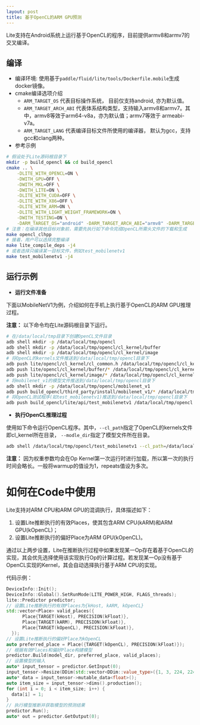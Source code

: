 ```yaml
---
layout: post
title: 基于OpenCL的ARM GPU预测
---
```


Lite支持在Android系统上运行基于OpenCL的程序，目前提供armv8和armv7的交叉编译。

## 编译

- 编译环境: 使用基于`paddle/fluid/lite/tools/Dockerfile.mobile`生成docker镜像。
- cmake编译选项介绍
    * `ARM_TARGET_OS` 代表目标操作系统， 目前仅支持android, 亦为默认值。
    * `ARM_TARGET_ARCH_ABI` 代表体系结构类型，支持输入armv8和armv7。其中，armv8等效于arm64-v8a，亦为默认值；armv7等效于 armeabi-v7a。
    * `ARM_TARGET_LANG` 代表编译目标文件所使用的编译器， 默认为gcc，支持 gcc和clang两种。
- 参考示例

```bash
# 假设处于Lite源码根目录下
mkdir -p build_opencl && cd build_opencl
cmake .. \
    -DLITE_WITH_OPENCL=ON \
    -DWITH_GPU=OFF \
    -DWITH_MKL=OFF \
    -DWITH_LITE=ON \
    -DLITE_WITH_CUDA=OFF \
    -DLITE_WITH_X86=OFF \
    -DLITE_WITH_ARM=ON \
    -DLITE_WITH_LIGHT_WEIGHT_FRAMEWORK=ON \
    -DWITH_TESTING=ON \
    -DARM_TARGET_OS="android" -DARM_TARGET_ARCH_ABI="armv8" -DARM_TARGET_LANG="gcc"
# 注意：在编译其他目标对象前，需要先执行如下命令完成OpenCL所需头文件的下载和生成
make opencl_clhpp
# 接着，用户可以选择完整编译
make lite_compile_deps -j4
# 或者选择只编译某一目标文件，例如test_mobilenetv1
make test_mobilenetv1 -j4
```


## 运行示例

- **运行文件准备**

下面以MobileNetV1为例，介绍如何在手机上执行基于OpenCL的ARM GPU推理过程。

**注意：** 以下命令均在Lite源码根目录下运行。

```bash
# 在/data/local/tmp目录下创建OpenCL文件目录
adb shell mkdir -p /data/local/tmp/opencl
adb shell mkdir -p /data/local/tmp/opencl/cl_kernel/buffer
adb shell mkdir -p /data/local/tmp/opencl/cl_kernel/image
# 将OpenCL的kernels文件推送到/data/local/tmp/opencl目录下
adb push lite/opencl/cl_kernel/cl_common.h /data/local/tmp/opencl/cl_kernel/
adb push lite/opencl/cl_kernel/buffer/* /data/local/tmp/opencl/cl_kernel/buffer/
adb push lite/opencl/cl_kernel/image/* /data/local/tmp/opencl/cl_kernel/image/
# 将mobilenet_v1的模型文件推送到/data/local/tmp/opencl目录下
adb shell mkdir -p /data/local/tmp/opencl/mobilenet_v1
adb push build_opencl/third_party/install/mobilenet_v1/* /data/local/tmp/opencl/mobilenet_v1/
# 将OpenCL测试程序(如test_mobilenetv1)推送到/data/local/tmp/opencl目录下
adb push build_opencl/lite/api/test_mobilenetv1 /data/local/tmp/opencl
```

- **执行OpenCL推理过程**

使用如下命令运行OpenCL程序。其中，`--cl_path`指定了OpenCL的kernels文件即cl\_kernel所在目录，
`--modle_dir`指定了模型文件所在目录。

```bash
adb shell /data/local/tmp/opencl/test_mobilenetv1 --cl_path=/data/local/tmp/opencl --model_dir=/data/local/tmp/opencl/mobilenet_v1 --warmup=1 --repeats=1
```

**注意：** 因为权重参数均会在Op Kernel第一次运行时进行加载，所以第一次的执行时间会略长。一般将warmup的值设为1，repeats值设为多次。


# 如何在Code中使用

Lite支持对ARM CPU和ARM GPU的混调执行，具体描述如下：
1. 设置Lite推断执行的有效Places，使其包含ARM CPU(kARM)和ARM GPU(kOpenCL)；
2. 设置Lite推断执行的偏好Place为ARM GPU(kOpenCL)。

通过以上两步设置，Lite在推断执行过程中如果发现某一Op存在着基于OpenCL的实现，其会优先选择使用该实现执行Op的计算过程。若发现某一Op没有基于OpenCL实现的Kernel，其会自动选择执行基于ARM CPU的实现。

代码示例：
```cpp
DeviceInfo::Init();
DeviceInfo::Global().SetRunMode(LITE_POWER_HIGH, FLAGS_threads);
lite::Predictor predictor;
// 设置Lite推断执行的有效Places为{kHost, kARM, kOpenCL}
std::vector<Place> valid_places({
      Place{TARGET(kHost), PRECISION(kFloat)},
      Place{TARGET(kARM), PRECISION(kFloat)},
      Place{TARGET(kOpenCL), PRECISION(kFloat)},
  });
// 设置Lite推断执行的偏好Place为kOpenCL
auto preferred_place = Place({TARGET(kOpenCL), PRECISION(kFloat)});
// 根据有效Places和偏好Place构建模型
predictor.Build(model_dir, preferred_place, valid_places);
// 设置模型的输入
auto* input_tensor = predictor.GetInput(0);
input_tensor->Resize(DDim(std::vector<DDim::value_type>({1, 3, 224, 224})));
auto* data = input_tensor->mutable_data<float>();
auto item_size = input_tensor->dims().production();
for (int i = 0; i < item_size; i++) {
  data[i] = 1;
}
// 执行模型推断并获取模型的预测结果
predictor.Run();
auto* out = predictor.GetOutput(0);
```